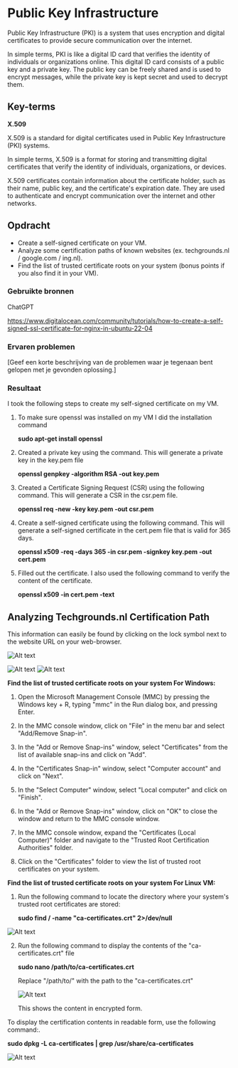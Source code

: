 # Public Key Infrastructure
Public Key Infrastructure (PKI) is a system that uses encryption and digital certificates to provide secure communication over the internet.

In simple terms, PKI is like a digital ID card that verifies the identity of individuals or organizations online. This digital ID card consists of a public key and a private key. The public key can be freely shared and is used to encrypt messages, while the private key is kept secret and used to decrypt them.

## Key-terms
**X.509**

X.509 is a standard for digital certificates used in Public Key Infrastructure (PKI) systems.

In simple terms, X.509 is a format for storing and transmitting digital certificates that verify the identity of individuals, organizations, or devices.

X.509 certificates contain information about the certificate holder, such as their name, public key, and the certificate's expiration date. They are used to authenticate and encrypt communication over the internet and other networks.

## Opdracht
- Create a self-signed certificate on your VM.
- Analyze some certification paths of known websites (ex. techgrounds.nl / google.com / ing.nl).
- Find the list of trusted certificate roots on your system (bonus points if you also find it in your VM).


### Gebruikte bronnen
ChatGPT

https://www.digitalocean.com/community/tutorials/how-to-create-a-self-signed-ssl-certificate-for-nginx-in-ubuntu-22-04



### Ervaren problemen
[Geef een korte beschrijving van de problemen waar je tegenaan bent gelopen met je gevonden oplossing.]

### Resultaat
I took the following steps to create my self-signed certificate on my VM.

1. To make sure openssl was installed on my VM I did the installation command

    **sudo apt-get install openssl**

2. Created a private key using the command. This will generate a private key in the key.pem file 

    **openssl genpkey -algorithm RSA -out key.pem**

3. Created a Certificate Signing Request (CSR) using the following command. This will generate a CSR in the csr.pem file.

    **openssl req -new -key key.pem -out csr.pem**

4. Create a self-signed certificate using the following command. This will generate a self-signed certificate in the cert.pem file that is valid for 365 days.

    **openssl x509 -req -days 365 -in csr.pem -signkey key.pem -out cert.pem**

5. Filled out the certificate. I also used the following command to verify the content of the certificate.

    **openssl x509 -in cert.pem -text**


## Analyzing Techgrounds.nl Certification Path
This information can easily be found by clicking on the lock symbol next to the website URL on your web-browser.

![Alt text](../00_includes/Week-3-Security/SEC-06-CertificationPath1.PNG)

![Alt text](../00_includes/Week-3-Security/SEC-06-CertificationPath2.PNG)
![Alt text](../00_includes/Week-3-Security/SEC-06-CertificationPath3.PNG)



**Find the list of trusted certificate roots on your system For Windows:**

   1. Open the Microsoft Management Console (MMC) by pressing the Windows key + R, typing "mmc" in the Run dialog box, and pressing Enter.

   2. In the MMC console window, click on "File" in the menu bar and select "Add/Remove Snap-in".

   3. In the "Add or Remove Snap-ins" window, select "Certificates" from the list of available snap-ins and click on "Add".

   4. In the "Certificates Snap-in" window, select "Computer account" and click on "Next".

   5. In the "Select Computer" window, select "Local computer" and click on "Finish".

   6. In the "Add or Remove Snap-ins" window, click on "OK" to close the window and return to the MMC console window.

   7. In the MMC console window, expand the "Certificates (Local Computer)" folder and navigate to the "Trusted Root Certification Authorities" folder.

   8. Click on the "Certificates" folder to view the list of trusted root certificates on your system.


**Find the list of trusted certificate roots on your system For Linux VM:**

1. Run the following command to locate the directory where your system's trusted root certificates are stored:

    **sudo find / -name "ca-certificates.crt" 2>/dev/null**

![Alt text](../00_includes/Week-3-Security/SEC-06-LinuxCertPath.PNG)

2. Run the following command to display the contents of the "ca-certificates.crt" file

    **sudo nano /path/to/ca-certificates.crt**

    Replace "/path/to/" with the path to the "ca-certificates.crt"

    ![Alt text](../00_includes/Week-3-Security/SEC-06-LinuxCertContentEncrypted.PNG)

    This shows the content in encrypted form.

To display the certification contents in readable form, use the following command:.

**sudo dpkg -L ca-certificates | grep /usr/share/ca-certificates**

![Alt text](../00_includes/Week-3-Security/SEC-06-LinuxCertContentReadable.PNG)


